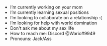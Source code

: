 

- I’m currently working on your mom
- I’m currently learning sexual positions
- I’m looking to collaborate on a relationship :(
- I’m looking for help with world domination
- Don't ask me about my sex life
- How to reach me: Discord @Wario#9949
- Pronouns: Jack/Ass
